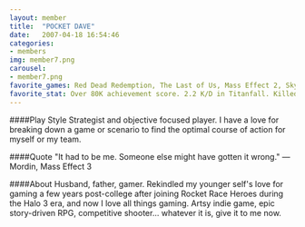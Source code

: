 ```yaml
---
layout: member
title:  "POCKET DAVE"
date:   2007-04-18 16:54:46
categories:
- members
img: member7.png
carousel:
- member7.png
favorite_games: Red Dead Redemption, The Last of Us, Mass Effect 2, Skyrim, Bioshock, Uncharted 2
favorite_stat: Over 80K achievement score. 2.2 K/D in Titanfall. Killed every pigeon in GTA IV.
---
```

####Play Style
Strategist and objective focused player. I have a love for breaking down a game or scenario to find the optimal course of action for myself or my team.

####Quote
"It had to be me. Someone else might have gotten it wrong." &mdash; Mordin, Mass Effect 3

####About
Husband, father, gamer. Rekindled my younger self's love for gaming a few years post-college after joining Rocket Race Heroes during the Halo 3 era, and now I love all things gaming. Artsy indie game, epic story-driven RPG, competitive shooter... whatever it is, give it to me now.
